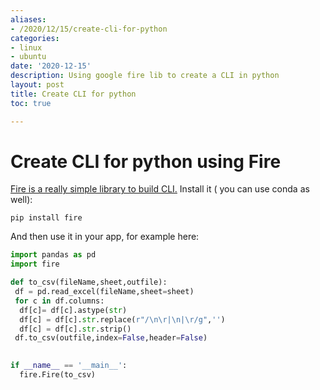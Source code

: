 ```yaml
---
aliases:
- /2020/12/15/create-cli-for-python
categories:
- linux 
- ubuntu
date: '2020-12-15'
description: Using google fire lib to create a CLI in python
layout: post
title: Create CLI for python
toc: true

---
```


# Create CLI for python using Fire

[Fire is a really simple library to build CLI.](https://github.com/google/python-fire)
Install it ( you can use conda as well):

```shell
pip install fire
```

And then use it in your app, for example here:

```python
import pandas as pd
import fire

def to_csv(fileName,sheet,outfile):
 df = pd.read_excel(fileName,sheet=sheet)
 for c in df.columns:
  df[c]= df[c].astype(str)
  df[c] = df[c].str.replace(r"/\n\r|\n|\r/g",'')
  df[c] = df[c].str.strip()
 df.to_csv(outfile,index=False,header=False)
 

if __name__ == '__main__':
  fire.Fire(to_csv)
```

